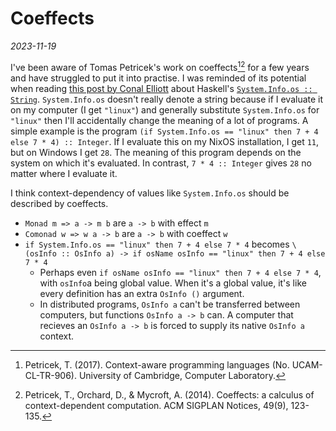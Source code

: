 # Coeffects

*2023-11-19*

I've been aware of Tomas Petricek's work on coeffects[^1][^2] for a few years and have struggled to put it
into practise. I was reminded of its potential when reading [this post by Conal
Elliott](http://conal.net/blog/posts/notions-of-purity-in-haskell) about Haskell's
[`System.Info.os ::
String`](https://hackage.haskell.org/package/base-4.19.0.0/docs/System-Info.html#v:os).
`System.Info.os` doesn't really denote a string because if I evaluate it on my computer (I get `"linux"`) and
generally substitute `System.Info.os` for `"linux"` then I'll accidentally change the meaning of a
lot of programs. A simple example is the program
`(if System.Info.os == "linux" then 7 + 4 else 7 * 4) :: Integer`.
If I evaluate this on my NixOS installation, I get `11`, but on Windows I get `28`.
The meaning of this program depends on the system on which it's evaluated.
In contrast, `7 * 4 :: Integer` gives `28` no matter where I evaluate it.

I think context-dependency of values like `System.Info.os` should be described by coeffects.

* `Monad m => a -> m b` are `a -> b` with effect `m`
* `Comonad w => w a -> b` are `a -> b` with coeffect `w`
* `if System.Info.os == "linux" then 7 + 4 else 7 * 4` becomes
  `\(osInfo :: OsInfo a) -> if osName osInfo == "linux" then 7 + 4 else 7 * 4`
  * Perhaps even `if osName osInfo == "linux" then 7 + 4 else 7 * 4`, with `osInfo`a
    being global value. When it's a global value, it's like every definition has an extra `OsInfo
    ()` argument.
  * In distributed programs, `OsInfo a` can't be transferred between computers, but functions
    `OsInfo a -> b` can. A computer that recieves an `OsInfo a -> b` is forced to supply its native
    `OsInfo a` context.

[^1]: Petricek, T. (2017). Context-aware programming languages (No. UCAM-CL-TR-906). University of
Cambridge, Computer Laboratory.

[^2]: Petricek, T., Orchard, D., & Mycroft, A. (2014). Coeffects: a calculus of context-dependent computation. ACM SIGPLAN Notices, 49(9), 123-135.
